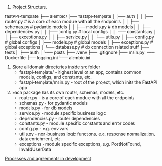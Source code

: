 1. Project Structure.

fastAPI-template
├── alembic/
├── fastapi-template
│   ├── auth
│   │   ├── router.py # is a core of each module with all the endpoints
│   │   ├── schemas.py  # pydantic models
│   │   ├── models.py  # db models
│   │   ├── dependencies.py
│   │   ├── config.py  # local configs
│   │   ├── constants.py
│   │   ├── exceptions.py
│   │   ├── service.py
│   │   └── utils.py
│   ├── config.py  # global configs
│   ├── models.py  # global models
│   ├── exceptions.py  # global exceptions
│   └── database.py  # db connection related stuff
├── tests
│   ├── auth
│   └── posts
├── .venv
├── .gitignore
├── main.py
├── Dockerfile
├── logging.ini
└── alembic.ini

1. Store all domain directories inside src folder
    * fastapi-template/ - highest level of an app, contains common models, configs, and constants, etc.
    * fastapi-template/main.py - root of the project, which inits the FastAPI app
2. Each package has its own router, schemas, models, etc.
    * router.py - is a core of each module with all the endpoints
    * schemas.py - for pydantic models
    * models.py - for db models
    * service.py - module specific business logic
    * dependencies.py - router dependencies
    * constants.py - module specific constants and error codes
    * config.py - e.g. env vars
    * utils.py - non-business logic functions, e.g. response normalization, data enrichment, etc.
    * exceptions - module specific exceptions, e.g. PostNotFound, InvalidUserData

[Processes and agreements in development](/docs/DEV_PROCESS.md)
